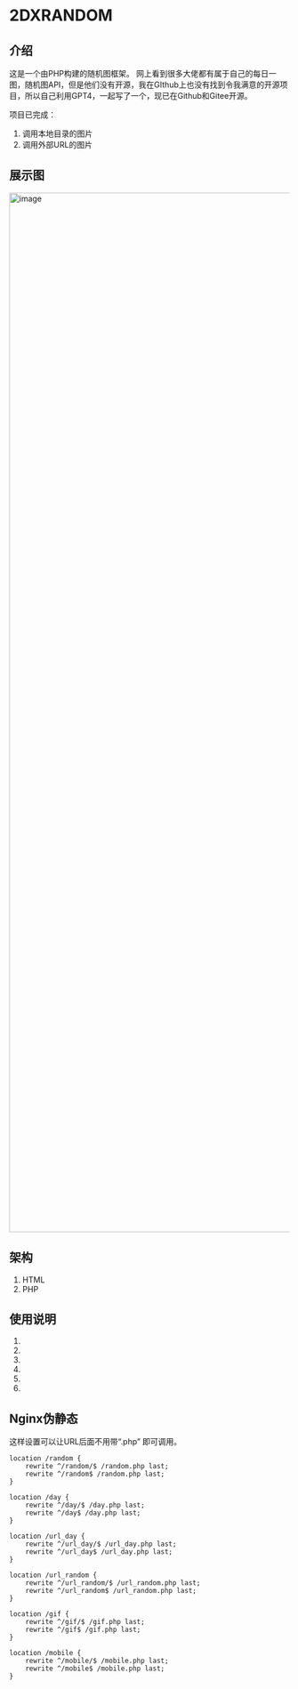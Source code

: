 # 2DXRANDOM

## 介绍

这是一个由PHP构建的随机图框架。
网上看到很多大佬都有属于自己的每日一图，随机图API，但是他们没有开源，我在GIthub上也没有找到令我满意的开源项目，所以自己利用GPT4，一起写了一个，现已在Github和Gitee开源。

项目已完成：

1. 调用本地目录的图片
2. 调用外部URL的图片

## 展示图

<img width="1870" alt="image" src="https://github.com/lianlianlianlianlianlian/2DxRandom/assets/36120596/8f6385f7-9846-445a-9340-0085970805c1">


## 架构

1. HTML 
2. PHP

## 使用说明

1. 
2.  
3.  
4.  
5.  
6. 

## Nginx伪静态

这样设置可以让URL后面不用带“.php” 即可调用。

```
location /random {
    rewrite ^/random/$ /random.php last;
    rewrite ^/random$ /random.php last;
}

location /day {
    rewrite ^/day/$ /day.php last;
    rewrite ^/day$ /day.php last;
}

location /url_day {
    rewrite ^/url_day/$ /url_day.php last;
    rewrite ^/url_day$ /url_day.php last;
}

location /url_random {
    rewrite ^/url_random/$ /url_random.php last;
    rewrite ^/url_random$ /url_random.php last;
}

location /gif {
    rewrite ^/gif/$ /gif.php last;
    rewrite ^/gif$ /gif.php last;
}

location /mobile {
    rewrite ^/mobile/$ /mobile.php last;
    rewrite ^/mobile$ /mobile.php last;
}
```

